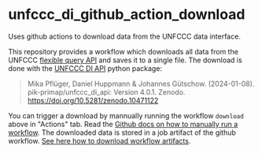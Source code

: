 # unfccc_di_github_action_download

Uses github actions to download data from the UNFCCC data interface.

This repository provides a workflow which downloads all data from the UNFCCC
[flexible query API](https://di.unfccc.int/flex_annex1) and saves it to a single file.
The download is done with the [UNFCCC DI API](https://github.com/pik-primap/unfccc_di_api)
python package: 

> Mika Pflüger, Daniel Huppmann & Johannes Gütschow. (2024-01-08). pik-primap/unfccc_di_api: Version 4.0.1. Zenodo. https://doi.org/10.5281/zenodo.10471122

You can trigger a download by mannually running the workflow `download` above in
"Actions" tab. Read the [Github docs on how to manually run a workflow](https://docs.github.com/de/actions/using-workflows/manually-running-a-workflow).
The downloaded data is stored in a job artifact of the github workflow. 
[See here how to download workflow artifacts](https://docs.github.com/en/actions/managing-workflow-runs/downloading-workflow-artifacts).
